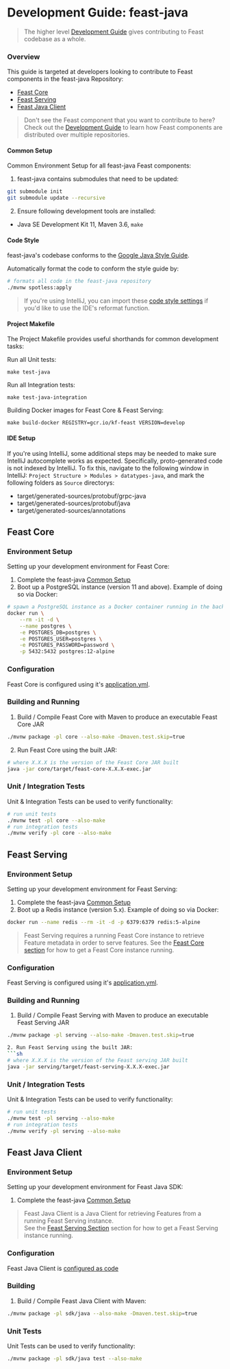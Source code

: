 # Development Guide: feast-java
> The higher level [Development Guide](https://docs.feast.dev/contributing/development-guide)
> gives contributing to Feast codebase as a whole.

### Overview
This guide is targeted at developers looking to contribute to Feast components in
the feast-java Repository:
- [Feast Core](#feast-core)
- [Feast Serving](#feast-serving)
- [Feast Java Client](#feast-java-client)

> Don't see the Feast component that you want to contribute to here?  
> Check out the [Development Guide](https://docs.feast.dev/contributing/development-guide)
> to learn how Feast components are distributed over multiple repositories.

#### Common Setup
Common Environment Setup for all feast-java Feast components:
1. feast-java contains submodules that need to be updated:
```sh
git submodule init
git submodule update --recursive
```
2. Ensure following development tools are installed:
- Java SE Development Kit 11, Maven 3.6, `make`

#### Code Style
feast-java's codebase conforms to the [Google Java Style Guide](https://google.github.io/styleguide/javaguide.html).

Automatically format the code to conform the style guide by:

```sh
# formats all code in the feast-java repository
./mvnw spotless:apply
```

> If you're using IntelliJ, you can import these [code style settings](https://github.com/google/styleguide/blob/gh-pages/intellij-java-google-style.xml)
> if you'd like to use the IDE's reformat function.

#### Project Makefile
The Project Makefile provides useful shorthands for common development tasks:


Run all Unit tests:
```
make test-java
```

Run all Integration tests:
```
make test-java-integration
```

Building Docker images for Feast Core &amp; Feast Serving:
```
make build-docker REGISTRY=gcr.io/kf-feast VERSION=develop
```


#### IDE Setup
If you're using IntelliJ, some additional steps may be needed to make sure IntelliJ autocomplete works as expected.
Specifically, proto-generated code is not indexed by IntelliJ. To fix this, navigate to the following window in IntelliJ:
`Project Structure > Modules > datatypes-java`, and mark the following folders as `Source` directorys:
- target/generated-sources/protobuf/grpc-java
- target/generated-sources/protobuf/java
- target/generated-sources/annotations


## Feast Core
### Environment Setup
Setting up your development environment for Feast Core:
1. Complete the feast-java [Common Setup](#common-setup)
2. Boot up a PostgreSQL instance (version 11 and above). Example of doing so via Docker:
```sh
# spawn a PostgreSQL instance as a Docker container running in the background
docker run \
    --rm -it -d \
    --name postgres \
    -e POSTGRES_DB=postgres \
    -e POSTGRES_USER=postgres \
    -e POSTGRES_PASSWORD=password \
    -p 5432:5432 postgres:12-alpine
```

### Configuration
Feast Core is configured using it's [application.yml](https://docs.feast.dev/reference/configuration-reference#1-feast-core-and-feast-online-serving).

### Building and Running
1. Build / Compile Feast Core with Maven to produce an executable Feast Core JAR
```sh
./mvnw package -pl core --also-make -Dmaven.test.skip=true 
```

2. Run Feast Core using the built JAR:
```sh
# where X.X.X is the version of the Feast Core JAR built
java -jar core/target/feast-core-X.X.X-exec.jar
```

### Unit / Integration Tests
Unit &amp; Integration Tests can be used to verify functionality:
```sh
# run unit tests
./mvnw test -pl core --also-make
# run integration tests
./mvnw verify -pl core --also-make
```

## Feast Serving
### Environment Setup
Setting up your development environment for Feast Serving:
1. Complete the feast-java [Common Setup](#common-setup)
2. Boot up a Redis instance (version 5.x). Example of doing so via Docker:
```sh
docker run --name redis --rm -it -d -p 6379:6379 redis:5-alpine
```

> Feast Serving requires a running Feast Core instance to retrieve Feature metadata
> in order to serve features. See the [Feast Core section](#feast-core) for
> how to get a Feast Core instance running.  
 
### Configuration
Feast Serving is configured using it's [application.yml](https://docs.feast.dev/reference/configuration-reference#1-feast-core-and-feast-online-serving).

### Building and Running
1. Build / Compile Feast Serving with Maven to produce an executable Feast Serving JAR
```sh
./mvnw package -pl serving --also-make -Dmaven.test.skip=true 

2. Run Feast Serving using the built JAR:
```sh
# where X.X.X is the version of the Feast serving JAR built
java -jar serving/target/feast-serving-X.X.X-exec.jar
```

### Unit / Integration Tests
Unit &amp; Integration Tests can be used to verify functionality:
```sh
# run unit tests
./mvnw test -pl serving --also-make
# run integration tests
./mvnw verify -pl serving --also-make
```

## Feast Java Client
### Environment Setup
Setting up your development environment for Feast Java SDK:
1. Complete the feast-java [Common Setup](#common-setup)

> Feast Java Client is a Java Client for retrieving Features from a running Feast Serving instance.  
> See the [Feast Serving Section](#feast-serving) section for how to get a Feast Serving instance running.

### Configuration
Feast Java Client is [configured as code](https://docs.feast.dev/v/master/reference/configuration-reference#4-feast-java-and-go-sdk)

### Building
1. Build / Compile Feast Java Client with Maven:

```sh
./mvnw package -pl sdk/java --also-make -Dmaven.test.skip=true
```

### Unit Tests
Unit Tests can be used to verify functionality:

```sh
./mvnw package -pl sdk/java test --also-make
```
